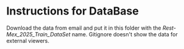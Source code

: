 # Instructions for DataBase

Download the data from email and put it in this folder with the *Rest-Mex_2025_Train_DataSet* name. Gitignore doesn't show the data for external viewers.